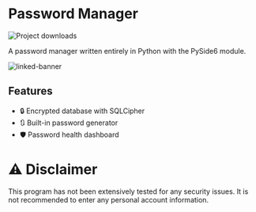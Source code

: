 # Password Manager
![Project downloads](https://img.shields.io/github/downloads/EmueI/password-manager/total)

 A password manager written entirely in Python with the PySide6 module. 

![linked-banner](https://i.ibb.co/4JBRMt7/Screenshot-2022-03-11-162837.png)


## Features

- 🔒 Encrypted database with SQLCipher
- 🔃 Built-in password generator 
- 🛡️ Password health dashboard

# ⚠️ Disclaimer

This program has not been extensively tested for any security issues.
It is not recommended to enter any personal account information. 
